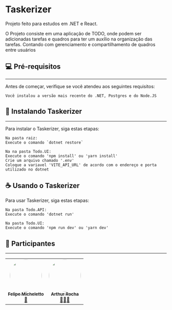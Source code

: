 # Taskerizer

Projeto feito para estudos em .NET e React.

O Projeto consiste em uma aplicação de TODO, onde podem ser adicionadas tarefas e quadros 
para ter um auxílio na organização das tarefas. Contando com gerenciamento e compartilhamento de quadros
entre usuários

## 💻 Pré-requisitos

---
Antes de começar, verifique se você atendeu aos seguintes requisitos:

```
Você instalou a versão mais recente do .NET, Postgres e do Node.JS
```

## 🚀 Instalando Taskerizer

---
Para instalar o Taskerizer, siga estas etapas:

```
Na pasta raiz:
Execute o comando `dotnet restore`

Na na pasta Todo.UI:
Execute o comando 'npm install' ou 'yarn install'
Crie um arquivo chamado '.env'
Coloque a variavel 'VITE_API_URL' de acordo com o endereço e porta utilizado no dotnet
```

## ☕ Usando o Taskerizer
Para usar Taskerizer, siga estas etapas:

```
Na pasta Todo.API:
Execute o comando 'dotnet run'

Na pasta Todo.UI:
Execute o comando 'npm run dev' ou 'yarn dev' 
```


## 💜 Participantes

---
<table>
  <tr>
    <td align="center"><a href="https://github.com/fmchtt"><img style="border-radius: 50%;" src="https://avatars.githubusercontent.com/u/63958315?v=4" width="100px;" alt=""/><br /><sub><b>Felipe Micheletto</b></sub></a><br /><a href="https://github.com/fmchtt" title="Perfil Felipe">🚀</a></td>
    <td align="center"><a href="https://github.com/ArtCRocha"><img style="border-radius: 50%;" src="https://avatars.githubusercontent.com/u/85761080?v=4" width="100px;" alt=""/><br /><sub><b>Arthur Rocha</b></sub></a><br /><a href="https://github.com/ArtCRocha" title="Perfil Arthur">👨🏻‍💻</a></td>
  </tr>
</table>
